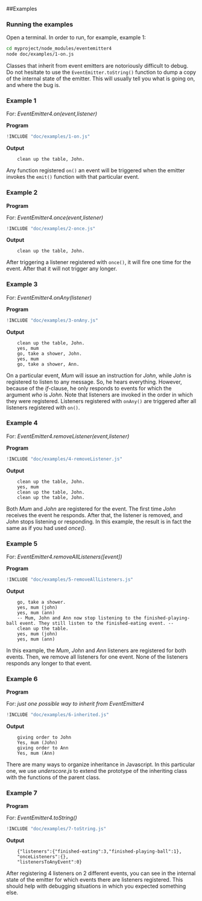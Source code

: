 ##Examples

### Running the examples

Open a terminal. In order to run, for example, example 1:

```bash
cd myproject/node_modules/eventemitter4
node doc/examples/1-on.js
```

Classes that inherit from event emitters are notoriously difficult to debug. Do not hesitate to use the `EventEmitter.toString()` function to dump a copy of the internal state of the emitter. This will usually tell you what is going on, and where the bug is.

### Example 1

For: _EventEmitter4.on(event,listener)_

**Program**

```javascript
!INCLUDE "doc/examples/1-on.js"
```

**Output**

        clean up the table, John.

Any function registered `on()` an event will be triggered when the emitter invokes the `emit()` function with that particular event.

### Example 2

**Program**

For: _EventEmitter4.once(event,listener)_

```javascript
!INCLUDE "doc/examples/2-once.js"
```
**Output**

        clean up the table, John.

After triggering a listener registered with `once()`, it will fire one time for the event. After that it will not trigger any longer.

### Example 3

For: _EventEmitter4.onAny(listener)_

**Program**

```javascript
!INCLUDE "doc/examples/3-onAny.js"
```

**Output**

        clean up the table, John.
        yes, mum
        go, take a shower, John.
        yes, mum
        go, take a shower, Ann.

On a particular event, _Mum_ will issue an instruction for _John_, while _John_ is registered to listen to any message. So, he hears everything. However, because of the _if_-clause, he only responds to events for which the argument _who_ is _John_. Note that listeners are invoked in the order in which they were registered. Listeners registered with `onAny()` are triggered after all listeners registered with `on()`.

### Example 4

For: _EventEmitter4.removeListener(event,listener)_

**Program**

```javascript
!INCLUDE "doc/examples/4-removeListener.js"
```

**Output**

        clean up the table, John.
        yes, mum
        clean up the table, John.
        clean up the table, John.


Both _Mum_ and _John_ are registered for the event. The first time _John_ receives the event he responds. After that, the listener is removed, and _John_ stops listening or responding. In this example, the result is in fact the same as if you had used _once()_.

### Example 5

For: _EventEmitter4.removeAllListeners([event])_

**Program**

```javascript
!INCLUDE "doc/examples/5-removeAllListeners.js"
```

**Output**

        go, take a shower.
        yes, mum (john)
        yes, mum (ann)
        -- Mum, John and Ann now stop listening to the finished-playing-ball event. They still listen to the finished-eating event. --
        clean up the table.
        yes, mum (john)
        yes, mum (ann)

In this example, the _Mum_, _John_ and _Ann_ listeners are registered for both events. Then, we remove all listeners for one event. None of the listeners responds any longer to that event.

### Example 6

**Program**

For: _just one possible way to inherit from EventEmitter4_

```javascript
!INCLUDE "doc/examples/6-inherited.js"
```

**Output**

        giving order to John
        Yes, mum (John)
        giving order to Ann
        Yes, mum (Ann)

There are many ways to organize inheritance in Javascript. In this particular one, we use _underscore.js_ to extend the prototype of the inheriting class with the functions of the parent class.

### Example 7

**Program**

For: _EventEmitter4.toString()_

```javascript
!INCLUDE "doc/examples/7-toString.js"
```

**Output**

        {"listeners":{"finished-eating":3,"finished-playing-ball":1},
        "onceListeners":{},
        "listenersToAnyEvent":0}

After registering 4 listeners on 2 different events, you can see in the internal state of the emitter for which events there are listeners registered. This should help with debugging situations in which you expected something else.



